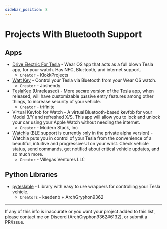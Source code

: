 ```yaml
---
sidebar_position: 8
---
```

# Projects With Bluetooth Support
## Apps
- [Drive Electric For Tesla](https://play.google.com/store/apps/details?id=no.klokkprojects.driveelectricfortesla) - Wear OS app that acts as a full blown Tesla app, for your watch. Has NFC, Bluetooth, and internet support.
  - `Creator` - KlokkProjects
- [Watt Key](https://play.google.com/store/apps/details?id=com.joshendy.wattkey) - Control your Tesla via Bluetooth from your Wear OS watch.
  - `Creator` - Joshendy
- [TeslaKee](https://www.teslakee.com/) (Unreleased) - More secure version of the Tesla app, when released, will have customizable passive entry features among other things, to increase security of your vehicle.
  - `Creator` - trifinite
- [Virtual Keyfob for Watch](https://apps.apple.com/us/app/virtual-keyfob-for-watch/id6443491799) - A virtual Bluetooth-based keyfob for your Model 3/Y and refreshed X/S. This app will allow you to lock and unlock your car using your Apple Watch without needing the internet.
  - `Creator` - Modern Stack, Inc
- [Watchla](https://watchla.app/) (BLE support is currently only in the private alpha version) - Watchla puts you in control of your Tesla from the convenience of a beautiful, intuitive and progressive UI on your wrist. Check vehicle status, send commands, get notified about critical vehicle updates, and so much more.
  - `Creator` - Villegas Ventures LLC

## Python Libraries
- [pyteslable](https://pypi.org/project/pyteslable/) - Library with easy to use wrappers for controlling your Tesla vehicle.
  - `Creators` - kaedenb + ArchGryphon9362

---

If any of this info is inaccurate or you want your project added to this list, please contact me on Discord (ArchGryphon9362#6132), or submit a PR/issue.
